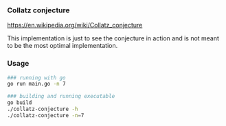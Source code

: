 ### Collatz conjecture

https://en.wikipedia.org/wiki/Collatz_conjecture

This implementation is just to see the conjecture in action and is not meant to be the most optimal implementation.

### Usage

```sh
### running with go
go run main.go -n 7

### building and running executable
go build
./collatz-conjecture -h
./collatz-conjecture -n=7
```